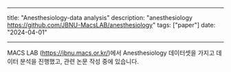 
---
title: "Anesthesiology-data analysis"
description: "anesthesiology https://github.com/JBNU-MacsLAB/anesthesiology"
tags: ["paper"]
date: "2024-04-01"

---


MACS LAB (https://jbnu.macs.or.kr/)에서 Anesthesiology 데이터셋을 가지고 데이터 분석을 진행했고, 관련 논문 작성 중에 있습니다. 